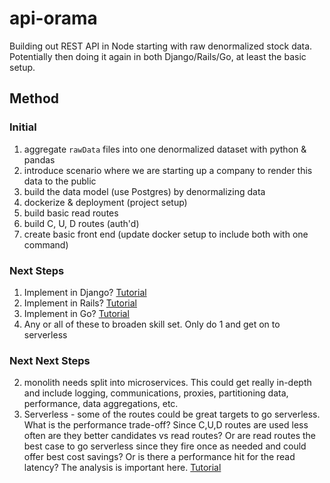 # api-orama
Building out REST API in Node starting with raw denormalized stock data. Potentially then doing it again in both Django/Rails/Go, at least the basic setup.

## Method

### Initial
1) aggregate `rawData` files into one denormalized dataset with python & pandas
2) introduce scenario where we are starting up a company to render this data to the public
3) build the data model (use Postgres) by denormalizing data
4) dockerize & deployment (project setup)
5) build basic read routes
6) build C, U, D routes (auth'd)
7) create basic front end (update docker setup to include both with one command)

### Next Steps
1) Implement in Django? [Tutorial](https://blog.logrocket.com/creating-an-app-with-react-and-django/)
2) Implement in Rails? [Tutorial](https://blog.heroku.com/a-rock-solid-modern-web-stack)
3) Implement in Go? [Tutorial](https://medium.com/@adigunhammedolalekan/build-and-deploy-a-secure-rest-api-with-go-postgresql-jwt-and-gorm-6fadf3da505b)
4) Any or all of these to broaden skill set. Only do 1 and get on to serverless

### Next Next Steps
2) monolith needs split into microservices. This could get really in-depth and include logging, communications, proxies, partitioning data, performance, data aggregations, etc.
3) Serverless - some of the routes could be great targets to go serverless. What is the performance trade-off? Since C,U,D routes are used less often are they better candidates vs read routes? Or are read routes the best case to go serverless since they fire once as needed and could offer best cost savings? Or is there a performance hit for the read latency? The analysis is important here. [Tutorial](https://serverless-stack.com/#table-of-contents)


